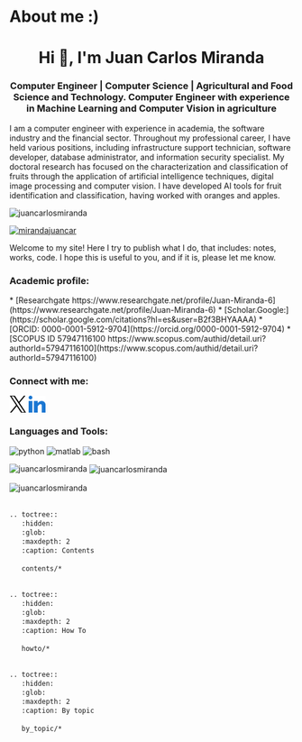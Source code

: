 # About me :)

<h1 align="center">Hi 👋, I'm Juan Carlos Miranda</h1>
<h3 align="center">Computer Engineer | Computer Science | Agricultural and Food Science and Technology. Computer Engineer with experience in Machine Learning and Computer Vision in agriculture</h3>

<p> I am a computer engineer with experience in academia, the software industry and the financial sector. Throughout my professional career, I have held various positions, including infrastructure support technician, software developer, database administrator, and information security specialist. My doctoral research has focused on the characterization and classification of fruits through the application of artificial intelligence techniques, digital image processing and computer vision. I have developed AI tools for fruit identification and classification, having worked with oranges and apples. </p>

<p align="left"> <img src="https://komarev.com/ghpvc/?username=juancarlosmiranda&label=Profile%20views&color=0e75b6&style=flat" alt="juancarlosmiranda" /> </p>

<p align="left"> <a href="https://x.com/mirandajuancar" target="blank"><img src="https://img.shields.io/twitter/follow/mirandajuancar?logo=twitter&style=for-the-badge" alt="mirandajuancar" /></a> </p>

Welcome to my site!
Here I try to publish what I do, that includes: notes, works, code. I hope this is useful to you, and if it is, please let me know.

<h3 align="left">Academic profile:</h3>
* [Researchgate https://www.researchgate.net/profile/Juan-Miranda-6](https://www.researchgate.net/profile/Juan-Miranda-6)
* [Scholar.Google:](https://scholar.google.com/citations?hl=es&user=B2f3BHYAAAA)
* [ORCID: 0000-0001-5912-9704](https://orcid.org/0000-0001-5912-9704)
* [SCOPUS ID 57947116100 https://www.scopus.com/authid/detail.uri?authorId=57947116100](https://www.scopus.com/authid/detail.uri?authorId=57947116100)

<h3 align="left">Connect with me:</h3>
<p align="left">
<a href="https://x.com/mirandajuancar" target="blank"><img align="center" src="https://raw.githubusercontent.com/juancarlosmiranda/juancarlosmiranda.github.io/master/source/images/x_logo.png" alt="mirandajuancar" height="30" width="30" /></a>
<a href="https://linkedin.com/in/juan-carlos-miranda-py" target="blank"><img align="center" src="https://raw.githubusercontent.com/juancarlosmiranda/juancarlosmiranda.github.io/master/source/images/linked-in-alt.svg" alt="juan-carlos-miranda-py" height="30" width="30" /></a>
</p>


<h3 align="left">Languages and Tools:</h3>

<p> 
<img src="https://cdn.jsdelivr.net/gh/devicons/devicon@latest/icons/python/python-original-wordmark.svg" alt="python" width="40" height="40" /> <img src="https://cdn.jsdelivr.net/gh/devicons/devicon@latest/icons/matlab/matlab-original.svg" alt="matlab" width="40" height="40" /> <img src="https://cdn.jsdelivr.net/gh/devicons/devicon@latest/icons/bash/bash-original.svg" alt="bash" width="40" height="40"/>
</p>

<p><img align="left" src="https://github-readme-stats.vercel.app/api/top-langs?username=juancarlosmiranda&show_icons=true&locale=en&layout=compact" alt="juancarlosmiranda" /></p>

<p>&nbsp;<img align="center" src="https://github-readme-stats.vercel.app/api?username=juancarlosmiranda&show_icons=true&locale=en" alt="juancarlosmiranda" /></p>

<p><img align="center" src="https://github-readme-streak-stats.herokuapp.com/?user=juancarlosmiranda&" alt="juancarlosmiranda" /></p>


```{eval-rst}

.. toctree::
   :hidden:
   :glob:
   :maxdepth: 2
   :caption: Contents
   
   contents/*
```

```{eval-rst}

.. toctree::
   :hidden:
   :glob:
   :maxdepth: 2
   :caption: How To
   
   howto/*
```

```{eval-rst}

.. toctree::
   :hidden:
   :glob:
   :maxdepth: 2
   :caption: By topic
   
   by_topic/*  
```
